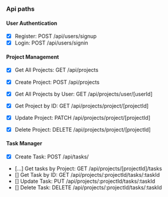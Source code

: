 ### Api paths

#### User Authentication

- [x] Register: POST /api/users/signup
- [x] Login: POST /api/users/signin

#### Project Management

- [x] Get All Projects: GET /api/projects
- [x] Create Project: POST /api/projects
- [x] Get All Projects by User: GET /api/projects/user/[userId]
- [x] Get Project by ID: GET /api/projects/project/[projectId]
- [x] Update Project: PATCH /api/projects/project/[projectId]
- [x] Delete Project: DELETE /api/projects/project/[projectId]


#### Task Manager

- [x] Create Task: POST /api/tasks/
- [...] Get tasks by Project: GET /api/projects/[projectId]/tasks
- [] Get Task by ID: GET /api/projects/:projectId/tasks/:taskId
- [] Update Task: PUT /api/projects/:projectId/tasks/:taskId
- [] Delete Task: DELETE /api/projects/:projectId/tasks/:taskId
